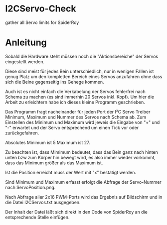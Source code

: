 # I2CServo-Check
gather all Servo limits for SpiderRoy

# Anleitung
Sobald die Hardware steht müssen noch die "Aktionsbereiche" der Servos eingestellt werden.

Diese sind meist für jedes Bein unterschiedlich, nur in wenigen Fällen ist genug Platz um den kompletten Bereich eines Servos anzufahren ohne dass sich die Beine gegenseitig ins Gehege kommen.

Auch ist es nicht einfach die Verkabelung der Servos fehlerfrei nach Schema zu machen (es sind immerhin 20 Servos inkl. Kopf).
Um hier die Arbeit zu erleichtern habe ich dieses kleine Programm geschrieben.

Das Programm fragt nacheinander für jeden Port der I²C Servo Treiber Minimum, Maximum und Nummer des Servos nach Schema ab.
Zum Einstellen des Minimum und Maximum wird jeweis die Eingabe von "+" und "-" erwartet und der Servo entsprechend um einen Tick vor oder zurückgefahren.

Absolutes Minimum ist 5 Maximum ist 27.

Zu beachten ist, dass Mimimum bedeutet, dass das Bein ganz nach hinten unten bzw zum Körper hin bewegt wird, es also immer wieder vorkommt, dass das Minimum größer als das Maximum ist.

Ist die Position erreicht muss der Wert mit "x" bestätigt werden.

Sind Minimum und Maximum erfasst erfolgt die Abfrage der Servo-Nummer nach ServoPosition.png.

Nach Abfrage aller 2x16 PWM-Ports wird das Ergebnis auf Bildschirm und in die Datei I2CServos.txt ausgegeben.

Der Inhalt der Datei läßt sich direkt in den Code von SpiderRoy an die entsprechende Stelle einfügen.
